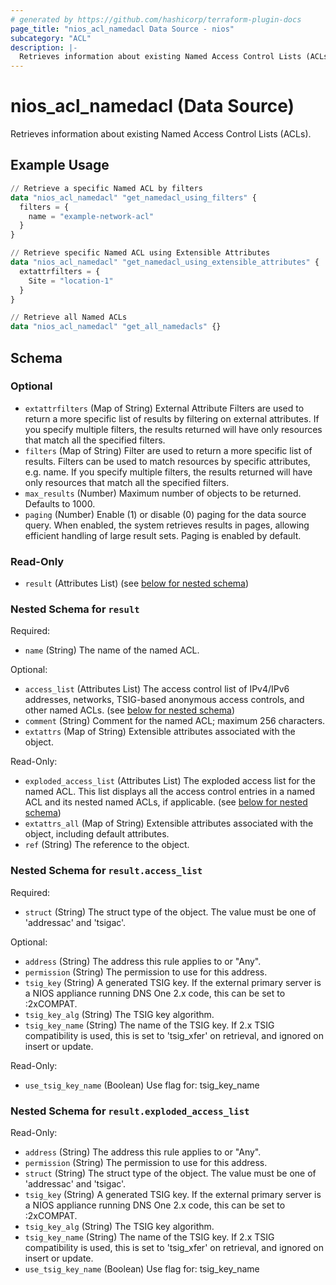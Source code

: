 ```yaml
---
# generated by https://github.com/hashicorp/terraform-plugin-docs
page_title: "nios_acl_namedacl Data Source - nios"
subcategory: "ACL"
description: |-
  Retrieves information about existing Named Access Control Lists (ACLs).
---
```


# nios_acl_namedacl (Data Source)

Retrieves information about existing Named Access Control Lists (ACLs).

## Example Usage

```terraform
// Retrieve a specific Named ACL by filters
data "nios_acl_namedacl" "get_namedacl_using_filters" {
  filters = {
    name = "example-network-acl"
  }
}

// Retrieve specific Named ACL using Extensible Attributes
data "nios_acl_namedacl" "get_namedacl_using_extensible_attributes" {
  extattrfilters = {
    Site = "location-1"
  }
}

// Retrieve all Named ACLs
data "nios_acl_namedacl" "get_all_namedacls" {}
```

<!-- schema generated by tfplugindocs -->
## Schema

### Optional

- `extattrfilters` (Map of String) External Attribute Filters are used to return a more specific list of results by filtering on external attributes. If you specify multiple filters, the results returned will have only resources that match all the specified filters.
- `filters` (Map of String) Filter are used to return a more specific list of results. Filters can be used to match resources by specific attributes, e.g. name. If you specify multiple filters, the results returned will have only resources that match all the specified filters.
- `max_results` (Number) Maximum number of objects to be returned. Defaults to 1000.
- `paging` (Number) Enable (1) or disable (0) paging for the data source query. When enabled, the system retrieves results in pages, allowing efficient handling of large result sets. Paging is enabled by default.

### Read-Only

- `result` (Attributes List) (see [below for nested schema](#nestedatt--result))

<a id="nestedatt--result"></a>
### Nested Schema for `result`

Required:

- `name` (String) The name of the named ACL.

Optional:

- `access_list` (Attributes List) The access control list of IPv4/IPv6 addresses, networks, TSIG-based anonymous access controls, and other named ACLs. (see [below for nested schema](#nestedatt--result--access_list))
- `comment` (String) Comment for the named ACL; maximum 256 characters.
- `extattrs` (Map of String) Extensible attributes associated with the object.

Read-Only:

- `exploded_access_list` (Attributes List) The exploded access list for the named ACL. This list displays all the access control entries in a named ACL and its nested named ACLs, if applicable. (see [below for nested schema](#nestedatt--result--exploded_access_list))
- `extattrs_all` (Map of String) Extensible attributes associated with the object, including default attributes.
- `ref` (String) The reference to the object.

<a id="nestedatt--result--access_list"></a>
### Nested Schema for `result.access_list`

Required:

- `struct` (String) The struct type of the object. The value must be one of 'addressac' and 'tsigac'.

Optional:

- `address` (String) The address this rule applies to or "Any".
- `permission` (String) The permission to use for this address.
- `tsig_key` (String) A generated TSIG key. If the external primary server is a NIOS appliance running DNS One 2.x code, this can be set to :2xCOMPAT.
- `tsig_key_alg` (String) The TSIG key algorithm.
- `tsig_key_name` (String) The name of the TSIG key. If 2.x TSIG compatibility is used, this is set to 'tsig_xfer' on retrieval, and ignored on insert or update.

Read-Only:

- `use_tsig_key_name` (Boolean) Use flag for: tsig_key_name


<a id="nestedatt--result--exploded_access_list"></a>
### Nested Schema for `result.exploded_access_list`

Read-Only:

- `address` (String) The address this rule applies to or "Any".
- `permission` (String) The permission to use for this address.
- `struct` (String) The struct type of the object. The value must be one of 'addressac' and 'tsigac'.
- `tsig_key` (String) A generated TSIG key. If the external primary server is a NIOS appliance running DNS One 2.x code, this can be set to :2xCOMPAT.
- `tsig_key_alg` (String) The TSIG key algorithm.
- `tsig_key_name` (String) The name of the TSIG key. If 2.x TSIG compatibility is used, this is set to 'tsig_xfer' on retrieval, and ignored on insert or update.
- `use_tsig_key_name` (Boolean) Use flag for: tsig_key_name
